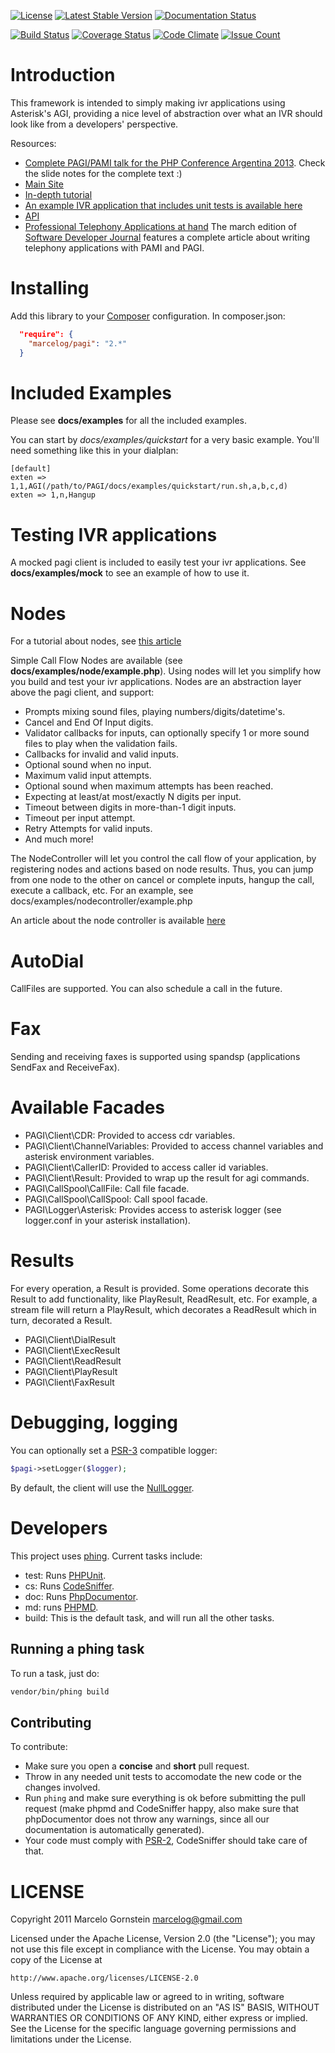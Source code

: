 [![License](https://poser.pugx.org/marcelog/PAGI/license)](https://packagist.org/packages/marcelog/PAGI)
[![Latest Stable Version](https://poser.pugx.org/marcelog/PAGI/v/stable)](https://packagist.org/packages/marcelog/PAGI)
[![Documentation Status](https://readthedocs.org/projects/pami/badge/?version=latest)](http://pami.readthedocs.org/en/latest/?badge=latest)

[![Build Status](https://travis-ci.org/marcelog/PAGI.svg)](https://travis-ci.org/marcelog/PAGI)
[![Coverage Status](https://coveralls.io/repos/marcelog/PAGI/badge.svg?branch=master&service=github)](https://coveralls.io/github/marcelog/PAGI?branch=master)
[![Code Climate](https://codeclimate.com/github/marcelog/PAGI/badges/gpa.svg)](https://codeclimate.com/github/marcelog/PAGI)
[![Issue Count](https://codeclimate.com/github/marcelog/PAGI/badges/issue_count.svg)](https://codeclimate.com/github/marcelog/PAGI)

Introduction
============
This framework is intended to simply making ivr applications using Asterisk's
AGI, providing a nice level of abstraction over what an IVR should look like
from a developers' perspective.

Resources:

 * [Complete PAGI/PAMI talk for the PHP Conference Argentina 2013](http://www.slideshare.net/mgornstein/phpconf-2013). Check the slide notes for the complete text :)
 * [Main Site](http://marcelog.github.com/PAGI)
 * [In-depth tutorial](http://marcelog.github.com/articles/pagi_tutorial_create_voip_telephony_application_for_asterisk_with_agi_and_php.html)
 * [An example IVR application that includes unit tests is available here](https://github.com/marcelog/Pagi-App-And-Test-Example)
 * [API](http://ci.marcelog.name:8080/job/PAGI/javadoc/)
 * [Professional Telephony Applications at hand](http://sdjournal.org/a-practical-introduction-to-functional-programming-with-php-sdj-issue-released/) The march edition of [Software Developer Journal](http://sdjournal.org/) features a complete article about writing telephony applications with PAMI and PAGI.

# Installing
Add this library to your [Composer](https://packagist.org/) configuration. In
composer.json:
```json
  "require": {
    "marcelog/pagi": "2.*"
  }
```

# Included Examples
Please see **docs/examples** for all the included examples.

You can start by *docs/examples/quickstart* for a very basic example. You'll need something like this in your dialplan:

    [default]
    exten => 1,1,AGI(/path/to/PAGI/docs/examples/quickstart/run.sh,a,b,c,d)
    exten => 1,n,Hangup

# Testing IVR applications

A mocked pagi client is included to easily test your ivr applications. See
**docs/examples/mock** to see an example of how to use it.

# Nodes

For a tutorial about nodes, see [this article](http://marcelog.github.com/articles/pagi_node_call_flow_easy_telephony_application_for_asterisk_php.html)

Simple Call Flow Nodes are available (see **docs/examples/node/example.php**). Using
nodes will let you simplify how you build and test your ivr applications. Nodes
are an abstraction layer above the pagi client, and support:

 * Prompts mixing sound files, playing numbers/digits/datetime's.
 * Cancel and End Of Input digits.
 * Validator callbacks for inputs, can optionally specify 1 or more sound files
 to play when the validation fails.
 * Callbacks for invalid and valid inputs.
 * Optional sound when no input.
 * Maximum valid input attempts.
 * Optional sound when maximum attempts has been reached.
 * Expecting at least/at most/exactly N digits per input.
 * Timeout between digits in more-than-1 digit inputs.
 * Timeout per input attempt.
 * Retry Attempts for valid inputs.
 * And much more!

The NodeController will let you control the call flow of your application, by
registering nodes and actions based on node results. Thus, you can jump from
one node to the other on cancel or complete inputs, hangup the call, execute a
callback, etc. For an example, see docs/examples/nodecontroller/example.php

An article about the node controller is available [here](http://marcelog.github.com/articles/making_your_ivr_nodes_call_flow_with_pagi_and_php_asterisk.html)

# AutoDial

CallFiles are supported. You can also schedule a call in the future.

# Fax

Sending and receiving faxes is supported using spandsp (applications SendFax
and ReceiveFax).

# Available Facades

 * PAGI\Client\CDR: Provided to access cdr variables.
 * PAGI\Client\ChannelVariables: Provided to access channel variables and asterisk
environment variables.
 * PAGI\Client\CallerID: Provided to access caller id variables.
 * PAGI\Client\Result: Provided to wrap up the result for agi commands.
 * PAGI\CallSpool\CallFile: Call file facade.
 * PAGI\CallSpool\CallSpool: Call spool facade.
 * PAGI\Logger\Asterisk: Provides access to asterisk logger (see logger.conf in
your asterisk installation).

# Results

For every operation, a Result is provided. Some operations decorate this
Result to add functionality, like PlayResult, ReadResult, etc. For example,
a stream file will return a PlayResult, which decorates a ReadResult which
in turn, decorated a Result.

  * PAGI\Client\DialResult
  * PAGI\Client\ExecResult
  * PAGI\Client\ReadResult
  * PAGI\Client\PlayResult
  * PAGI\Client\FaxResult

# Debugging, logging

You can optionally set a [PSR-3](http://www.php-fig.org/psr/psr-3/) compatible logger:
```php
$pagi->setLogger($logger);
```

By default, the client will use the [NullLogger](http://www.php-fig.org/psr/psr-3/#1-4-helper-classes-and-interfaces).

# Developers
This project uses [phing](https://www.phing.info/). Current tasks include:
 * test: Runs [PHPUnit](https://phpunit.de/).
 * cs: Runs [CodeSniffer](https://github.com/squizlabs/PHP_CodeSniffer).
 * doc: Runs [PhpDocumentor](http://www.phpdoc.org/).
 * md: runs [PHPMD](http://phpmd.org/).
 * build: This is the default task, and will run all the other tasks.

## Running a phing task
To run a task, just do:

```sh
vendor/bin/phing build
```

## Contributing
To contribute:
 * Make sure you open a **concise** and **short** pull request.
 * Throw in any needed unit tests to accomodate the new code or the
 changes involved.
 * Run `phing` and make sure everything is ok before submitting the pull
 request (make phpmd and CodeSniffer happy, also make sure that phpDocumentor
 does not throw any warnings, since all our documentation is automatically
 generated).
 * Your code must comply with [PSR-2](http://www.php-fig.org/psr/psr-2/),
 CodeSniffer should take care of that.

LICENSE
=======
Copyright 2011 Marcelo Gornstein <marcelog@gmail.com>

Licensed under the Apache License, Version 2.0 (the "License");
you may not use this file except in compliance with the License.
You may obtain a copy of the License at

    http://www.apache.org/licenses/LICENSE-2.0

Unless required by applicable law or agreed to in writing, software
distributed under the License is distributed on an "AS IS" BASIS,
WITHOUT WARRANTIES OR CONDITIONS OF ANY KIND, either express or implied.
See the License for the specific language governing permissions and
limitations under the License.

